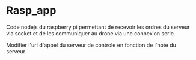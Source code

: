 # Rasp_app

Code nodejs du raspberry pi permettant de recevoir les ordres du serveur via socket et de les communiquer au drone via une connexion serie.

Modifier l'url d'appel du serveur de controle en fonction de l'hote du serveur
